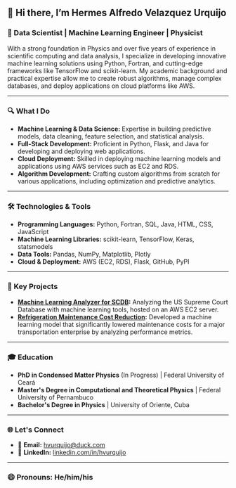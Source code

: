 ## 👋 Hi there, I’m Hermes Alfredo Velazquez Urquijo

### 🚀 Data Scientist | Machine Learning Engineer | Physicist

With a strong foundation in Physics and over five years of experience in scientific computing and data analysis, I specialize in developing innovative machine learning solutions using Python, Fortran, and cutting-edge frameworks like TensorFlow and scikit-learn. My academic background and practical expertise allow me to create robust algorithms, manage complex databases, and deploy applications on cloud platforms like AWS.

---

### 🔍 What I Do
- **Machine Learning & Data Science:** Expertise in building predictive models, data cleaning, feature selection, and statistical analysis.
- **Full-Stack Development:** Proficient in Python, Flask, and Java for developing and deploying web applications.
- **Cloud Deployment:** Skilled in deploying machine learning models and applications using AWS services such as EC2 and RDS.
- **Algorithm Development:** Crafting custom algorithms from scratch for various applications, including optimization and predictive analytics.

---

### 🛠️ Technologies & Tools
- **Programming Languages:** Python, Fortran, SQL, Java, HTML, CSS, JavaScript
- **Machine Learning Libraries:** scikit-learn, TensorFlow, Keras, statsmodels
- **Data Tools:** Pandas, NumPy, Matplotlib, Plotly
- **Cloud & Deployment:** AWS (EC2, RDS), Flask, GitHub, PyPI

---

### 🌟 Key Projects
- **[Machine Learning Analyzer for SCDB](https://github.com/havurquijo/Project-SCDB):** Analyzing the US Supreme Court Database with machine learning tools, hosted on an AWS EC2 server.
- **[Refrigeration Maintenance Cost Reduction](https://github.com/havurquijo/BixTechnolgy):** Developed a machine learning model that significantly lowered maintenance costs for a major transportation enterprise by analyzing performance metrics.

---

### 🎓 Education
- **PhD in Condensed Matter Physics** (In Progress) | Federal University of Ceará
- **Master's Degree in Computational and Theoretical Physics** | Federal University of Pernambuco
- **Bachelor's Degree in Physics** | University of Oriente, Cuba

---

### 🌐 Let's Connect
- 📧 **Email:** [hvurquijo@duck.com](mailto:hvurquijo@duck.com)
- 💼 **LinkedIn:** [linkedin.com/in/hvurquijo](https://linkedin.com/in/hvurquijo)

---

### 😄 Pronouns: He/him/his

<!---
havurquijo/havurquijo is a ✨ special ✨ repository because its `README.md` (this file) appears on
